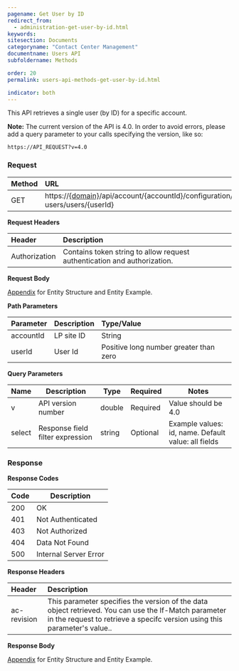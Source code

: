 ```yaml
---
pagename: Get User by ID
redirect_from:
  - administration-get-user-by-id.html
keywords:
sitesection: Documents
categoryname: "Contact Center Management"
documentname: Users API
subfoldername: Methods

order: 20
permalink: users-api-methods-get-user-by-id.html

indicator: both
---
```


This API retrieves a single user (by ID) for a specific account.

**Note:** The current version of the API is 4.0. In order to avoid errors, please add a query parameter to your calls specifying the version, like so:

```
https://API_REQUEST?v=4.0
```

### Request

 |Method|      URL  |
 |:--------  |:---  |
 |GET|  https://[{domain}](/agent-domain-domain-api.html)/api/account/{accountId}/configuration/le-users/users/{userId}  |

**Request Headers**

 |Header|         Description  |
 |:------ |       :--------  |
 |Authorization|  Contains token string to allow request authentication and authorization.  |

**Request Body**

[Appendix](administration-users-appendix.html) for Entity Structure and Entity Example.

**Path Parameters**

 |Parameter|  Description  |Type/Value |
 |:------|    :--------|    :--------|
 |accountId|  LP site ID|   String |
 |userId|     User Id|      Positive long number greater than zero |

**Query Parameters**

 | Name            | Description                       | Type    | Required  | Notes                                                |
 |-----------------|-----------------------------------|---------|-----------|------------------------------------------------------|
 | v               | API version number                | double  | Required  | Value should be 4.0                                  |
 | select          | Response field filter expression  | string  | Optional  | Example values: id, name. Default value: all fields  |

### Response

**Response Codes**

| Code | Description           |
|------|-----------------------|
| 200  | OK                    |
| 401  | Not Authenticated     |
| 403  | Not Authorized        |
| 404  | Data Not Found        |
| 500  | Internal Server Error |

**Response Headers**

 |Header  |Description |
| :-------  | :-----  |
| ac-revision | This parameter specifies the version of the data object retrieved. You can use the If-Match parameter in the request to retrieve a specifc version using this parameter's value.. |

**Response Body**

[Appendix](administration-users-appendix.html) for Entity Structure and Entity Example.
